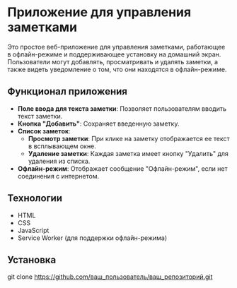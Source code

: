 # Приложение для управления заметками

Это простое веб-приложение для управления заметками, работающее в офлайн-режиме и поддерживающее установку на домашний экран. Пользователи могут добавлять, просматривать и удалять заметки, а также видеть уведомление о том, что они находятся в офлайн-режиме.

## Функционал приложения

- **Поле ввода для текста заметки**: Позволяет пользователям вводить текст заметки.
- **Кнопка "Добавить"**: Сохраняет введенную заметку.
- **Список заметок**: 
  - **Просмотр заметки**: При клике на заметку отображается ее текст в всплывающем окне.
  - **Удаление заметки**: Каждая заметка имеет кнопку "Удалить" для удаления из списка.
- **Офлайн-режим**: Отображает сообщение "Офлайн-режим", если нет соединения с интернетом.

## Технологии

- HTML
- CSS
- JavaScript
- Service Worker (для поддержки офлайн-режима)

## Установка
git clone https://github.com/ваш_пользователь/ваш_репозиторий.git
